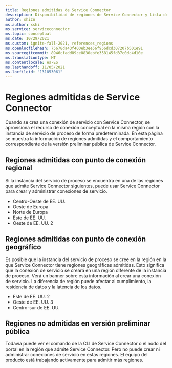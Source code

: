 ```yaml
---
title: Regiones admitidas de Service Connector
description: Disponibilidad de regiones de Service Connector y lista de regiones admitidas
author: shizn
ms.author: xshi
ms.service: serviceconnector
ms.topic: conceptual
ms.date: 10/29/2021
ms.custom: ignite-fall-2021, references_regions
ms.openlocfilehash: 75678da43f400eb3ee56f956dcd307207b501e91
ms.sourcegitcommit: 8946cfadd89ce8830ebfe358145fd37c0dc4d10e
ms.translationtype: HT
ms.contentlocale: es-ES
ms.lasthandoff: 11/05/2021
ms.locfileid: "131853061"
---
```

# <a name="service-connector-region-support"></a>Regiones admitidas de Service Connector

Cuando se crea una conexión de servicio con Service Connector, se aprovisiona el recurso de conexión conceptual en la misma región con la instancia de servicio de proceso de forma predeterminada. En esta página se muestra la información de regiones admitidas y el comportamiento correspondiente de la versión preliminar pública de Service Connector.

## <a name="supported-regions-with-regional-endpoint"></a>Regiones admitidas con punto de conexión regional

Si la instancia del servicio de proceso se encuentra en una de las regiones que admite Service Connector siguientes, puede usar Service Connector para crear y administrar conexiones de servicio.

- Centro-Oeste de EE. UU.
- Oeste de Europa
- Norte de Europa
- Este de EE. UU.
- Oeste de EE. UU. 2

## <a name="supported-regions-with-geographical-endpoint"></a>Regiones admitidas con punto de conexión geográfico

Es posible que la instancia del servicio de proceso se cree en la región en la que Service Connector tiene regiones geográficas admitidas. Esto significa que la conexión de servicio se creará en una región diferente de la instancia de proceso. Verá un banner sobre esta información al crear una conexión de servicio. La diferencia de región puede afectar al cumplimiento, la residencia de datos y la latencia de los datos.

- Este de EE. UU. 2
- Oeste de EE. UU. 3
- Centro-sur de EE. UU.

## <a name="not-supported-regions-in-public-preview"></a>Regiones no admitidas en versión preliminar pública

Todavía puede ver el comando de la CLI de Service Connector o el nodo del portal en la región que admite Service Connector. Pero no puede crear ni administrar conexiones de servicio en estas regiones. El equipo del producto está trabajando activamente para admitir más regiones.
